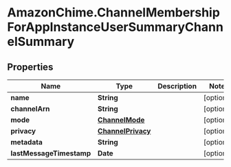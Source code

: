 # AmazonChime.ChannelMembershipForAppInstanceUserSummaryChannelSummary

## Properties

Name | Type | Description | Notes
------------ | ------------- | ------------- | -------------
**name** | **String** |  | [optional] 
**channelArn** | **String** |  | [optional] 
**mode** | [**ChannelMode**](ChannelMode.md) |  | [optional] 
**privacy** | [**ChannelPrivacy**](ChannelPrivacy.md) |  | [optional] 
**metadata** | **String** |  | [optional] 
**lastMessageTimestamp** | **Date** |  | [optional] 


